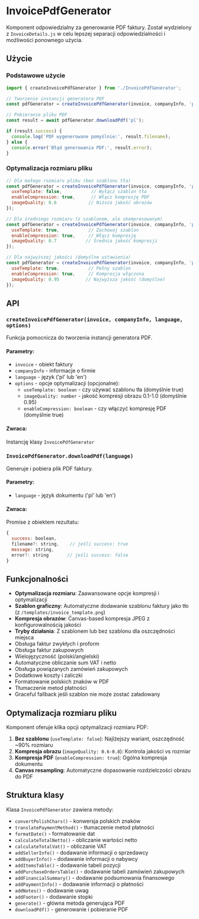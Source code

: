 # InvoicePdfGenerator

Komponent odpowiedzialny za generowanie PDF faktury. Został wydzielony z `InvoiceDetails.js` w celu lepszej separacji odpowiedzialności i możliwości ponownego użycia.

## Użycie

### Podstawowe użycie
```javascript
import { createInvoicePdfGenerator } from './InvoicePdfGenerator';

// Tworzenie instancji generatora PDF
const pdfGenerator = createInvoicePdfGenerator(invoice, companyInfo, 'pl');

// Pobieranie pliku PDF
const result = await pdfGenerator.downloadPdf('pl');

if (result.success) {
  console.log('PDF wygenerowane pomyślnie:', result.filename);
} else {
  console.error('Błąd generowania PDF:', result.error);
}
```

### Optymalizacja rozmiaru pliku
```javascript
// Dla małego rozmiaru pliku (bez szablonu tła)
const pdfGenerator = createInvoicePdfGenerator(invoice, companyInfo, 'pl', {
  useTemplate: false,           // Wyłącz szablon tła
  enableCompression: true,      // Włącz kompresję PDF
  imageQuality: 0.6            // Niższa jakość obrazów
});

// Dla średniego rozmiaru (z szablonem, ale skompresowanym)
const pdfGenerator = createInvoicePdfGenerator(invoice, companyInfo, 'pl', {
  useTemplate: true,           // Zachowaj szablon
  enableCompression: true,     // Włącz kompresję
  imageQuality: 0.7           // Średnia jakość kompresji
});

// Dla najwyższej jakości (domyślne ustawienia)
const pdfGenerator = createInvoicePdfGenerator(invoice, companyInfo, 'pl', {
  useTemplate: true,           // Pełny szablon
  enableCompression: true,     // Kompresja włączona
  imageQuality: 0.95          // Najwyższa jakość (domyślne)
});
```

## API

### `createInvoicePdfGenerator(invoice, companyInfo, language, options)`

Funkcja pomocnicza do tworzenia instancji generatora PDF.

#### Parametry:
- `invoice` - obiekt faktury
- `companyInfo` - informacje o firmie
- `language` - język ('pl' lub 'en')
- `options` - opcje optymalizacji (opcjonalne):
  - `useTemplate: boolean` - czy używać szablonu tła (domyślnie true)
  - `imageQuality: number` - jakość kompresji obrazu 0.1-1.0 (domyślnie 0.95)
  - `enableCompression: boolean` - czy włączyć kompresję PDF (domyślnie true)

#### Zwraca:
Instancję klasy `InvoicePdfGenerator`

### `InvoicePdfGenerator.downloadPdf(language)`

Generuje i pobiera plik PDF faktury.

#### Parametry:
- `language` - język dokumentu ('pl' lub 'en')

#### Zwraca:
Promise z obiektem rezultatu:
```javascript
{
  success: boolean,
  filename?: string,    // jeśli success: true
  message: string,
  error?: string       // jeśli success: false
}
```

## Funkcjonalności

- **Optymalizacja rozmiaru**: Zaawansowane opcje kompresji i optymalizacji
- **Szablon graficzny**: Automatyczne dodawanie szablonu faktury jako tło (z `/templates/invoice_template.png`)
- **Kompresja obrazów**: Canvas-based kompresja JPEG z konfigurowalnością jakości
- **Tryby działania**: Z szablonem lub bez szablonu dla oszczędności miejsca
- Obsługa faktur zwykłych i proform
- Obsługa faktur zakupowych
- Wielojęzyczność (polski/angielski)
- Automatyczne obliczanie sum VAT i netto
- Obsługa powiązanych zamówień zakupowych
- Dodatkowe koszty i zaliczki
- Formatowanie polskich znaków w PDF
- Tłumaczenie metod płatności
- Graceful fallback jeśli szablon nie może zostać załadowany

## Optymalizacja rozmiaru pliku

Komponent oferuje kilka opcji optymalizacji rozmiaru PDF:

1. **Bez szablonu** (`useTemplate: false`): Najlżejszy wariant, oszczędność ~90% rozmiaru
2. **Kompresja obrazu** (`imageQuality: 0.6-0.8`): Kontrola jakości vs rozmiar
3. **Kompresja PDF** (`enableCompression: true`): Ogólna kompresja dokumentu
4. **Canvas resampling**: Automatyczne dopasowanie rozdzielczości obrazu do PDF

## Struktura klasy

Klasa `InvoicePdfGenerator` zawiera metody:
- `convertPolishChars()` - konwersja polskich znaków
- `translatePaymentMethod()` - tłumaczenie metod płatności
- `formatDate()` - formatowanie dat
- `calculateTotalNetto()` - obliczanie wartości netto
- `calculateTotalVat()` - obliczanie VAT
- `addSellerInfo()` - dodawanie informacji o sprzedawcy
- `addBuyerInfo()` - dodawanie informacji o nabywcy
- `addItemsTable()` - dodawanie tabeli pozycji
- `addPurchaseOrdersTable()` - dodawanie tabeli zamówień zakupowych
- `addFinancialSummary()` - dodawanie podsumowania finansowego
- `addPaymentInfo()` - dodawanie informacji o płatności
- `addNotes()` - dodawanie uwag
- `addFooter()` - dodawanie stopki
- `generate()` - główna metoda generująca PDF
- `downloadPdf()` - generowanie i pobieranie PDF 